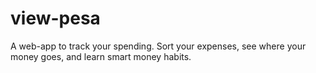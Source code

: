 # view-pesa
A  web-app to track your spending. Sort your expenses, see where your money goes, and learn smart money habits.
